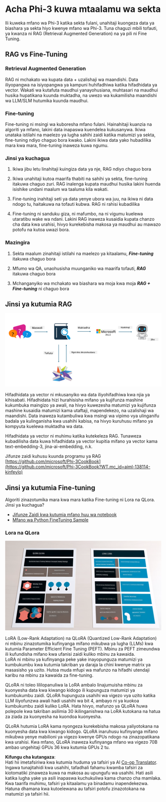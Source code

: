<!--
CO_OP_TRANSLATOR_METADATA:
{
  "original_hash": "743d7e9cb9c4e8ea642d77bee657a7fa",
  "translation_date": "2025-05-09T22:28:57+00:00",
  "source_file": "md/03.FineTuning/LetPhi3gotoIndustriy.md",
  "language_code": "sw"
}
-->
# **Acha Phi-3 kuwa mtaalamu wa sekta**

Ili kuweka mfano wa Phi-3 katika sekta fulani, unahitaji kuongeza data ya biashara ya sekta hiyo kwenye mfano wa Phi-3. Tuna chaguzi mbili tofauti, ya kwanza ni RAG (Retrieval Augmented Generation) na ya pili ni Fine Tuning.

## **RAG vs Fine-Tuning**

### **Retrieval Augmented Generation**

RAG ni mchakato wa kupata data + uzalishaji wa maandishi. Data iliyopangwa na isiyopangwa ya kampuni huhifadhiwa katika hifadhidata ya vector. Wakati wa kutafuta maudhui yanayohusiana, muhtasari na maudhui husika hupatikana kuunda muktadha, na uwezo wa kukamilisha maandishi wa LLM/SLM hutumika kuunda maudhui.

### **Fine-tuning**

Fine-tuning ni msingi wa kuboresha mfano fulani. Hainahitaji kuanzia na algoriti ya mfano, lakini data inapaswa kuendelea kukusanywa. Ikiwa unataka istilahi na maelezo ya lugha sahihi zaidi katika matumizi ya sekta, fine-tuning ndiyo chaguo bora kwako. Lakini ikiwa data yako hubadilika mara kwa mara, fine-tuning inaweza kuwa ngumu.

### **Jinsi ya kuchagua**

1. Ikiwa jibu letu linahitaji kuingiza data ya nje, RAG ndiyo chaguo bora

2. Ikiwa unahitaji kutoa maarifa thabiti na sahihi ya sekta, fine-tuning itakuwa chaguo zuri. RAG inalenga kupata maudhui husika lakini huenda isishike undani maalum wa taaluma kila wakati.

3. Fine-tuning inahitaji seti ya data yenye ubora wa juu, na ikiwa ni data ndogo tu, haitakuwa na tofauti kubwa. RAG ni rahisi kubadilika

4. Fine-tuning ni sanduku giza, ni mafumbo, na ni vigumu kuelewa utaratibu wake wa ndani. Lakini RAG inaweza kusaidia kupata chanzo cha data kwa urahisi, hivyo kurekebisha makosa ya maudhui au mawazo potofu na kutoa uwazi bora.

### **Mazingira**

1. Sekta maalum zinahitaji istilahi na maelezo ya kitaalamu, ***Fine-tuning*** itakuwa chaguo bora

2. Mfumo wa QA, unaohusisha muunganiko wa maarifa tofauti, ***RAG*** itakuwa chaguo bora

3. Mchanganyiko wa mchakato wa biashara wa moja kwa moja ***RAG + Fine-tuning*** ni chaguo bora

## **Jinsi ya kutumia RAG**

![rag](../../../../translated_images/rag.36e7cb856f120334d577fde60c6a5d7c5eecae255dac387669303d30b4b3efa4.sw.png)

Hifadhidata ya vector ni mkusanyiko wa data iliyohifadhiwa kwa njia ya kihisabati. Hifadhidata hizi hurahisisha mifano ya kujifunza mashine kukumbuka maingizo ya awali, na hivyo kuwezesha matumizi ya kujifunza mashine kusaidia matumizi kama utaftaji, mapendekezo, na uzalishaji wa maandishi. Data inaweza kutambuliwa kwa msingi wa vipimo vya ulinganifu badala ya kulinganisha kwa usahihi kabisa, na hivyo kuruhusu mifano ya kompyuta kuelewa muktadha wa data.

Hifadhidata ya vector ni muhimu katika kutekeleza RAG. Tunaweza kubadilisha data kuwa hifadhidata ya vector kupitia mifano ya vector kama text-embedding-3, jina-ai-embedding, n.k.

Jifunze zaidi kuhusu kuunda programu ya RAG [https://github.com/microsoft/Phi-3CookBook](https://github.com/microsoft/Phi-3CookBook?WT.mc_id=aiml-138114-kinfeylo)

## **Jinsi ya kutumia Fine-tuning**

Algoriti zinazotumika mara kwa mara katika Fine-tuning ni Lora na QLora. Jinsi ya kuchagua?
- [Jifunze Zaidi kwa kutumia mfano huu wa notebook](../../../../code/04.Finetuning/Phi_3_Inference_Finetuning.ipynb)
- [Mfano wa Python FineTuning Sample](../../../../code/04.Finetuning/FineTrainingScript.py)

### **Lora na QLora**

![lora](../../../../translated_images/qlora.6aeba71122bc0c8d56ccf0bc36b861304939fee087f43c1fc6cc5c9cb8764725.sw.png)

LoRA (Low-Rank Adaptation) na QLoRA (Quantized Low-Rank Adaptation) ni mbinu zinazotumika kufinyanga mifano mikubwa ya lugha (LLMs) kwa kutumia Parameter Efficient Fine Tuning (PEFT). Mbinu za PEFT zimeundwa ili kufundisha mifano kwa ufanisi zaidi kuliko mbinu za kawaida.  
LoRA ni mbinu ya kufinyanga peke yake inayopunguza matumizi ya kumbukumbu kwa kutumia takriban ya daraja la chini kwenye matrix ya masasisho ya uzito. Hutoa muda mfupi wa mafunzo na hifadhi utendaji karibu na mbinu za kawaida za fine-tuning.

QLoRA ni toleo lililopanuliwa la LoRA ambalo linajumuisha mbinu za kuonyesha data kwa kiwango kidogo ili kupunguza matumizi ya kumbukumbu zaidi. QLoRA hupunguza usahihi wa vigezo vya uzito katika LLM iliyofunzwa awali hadi usahihi wa bit 4, ambayo ni ya kuokoa kumbukumbu zaidi kuliko LoRA. Hata hivyo, mafunzo ya QLoRA huwa polepole kwa takriban asilimia 30 ikilinganishwa na LoRA kutokana na hatua za ziada za kuonyesha na kuondoa kuonyesha.

QLoRA hutumia LoRA kama nyongeza kurekebisha makosa yaliyotokana na kuonyesha data kwa kiwango kidogo. QLoRA inaruhusu kufinyanga mifano mikubwa yenye mabilioni ya vigezo kwenye GPUs ndogo na zinazopatikana kwa urahisi. Kwa mfano, QLoRA inaweza kufinyanga mfano wa vigezo 70B ambao ungehitaji GPUs 36 kwa kutumia GPUs 2 tu.

**Kifungu cha kutangaza**:  
Hati hii imetafsiriwa kwa kutumia huduma ya tafsiri ya AI [Co-op Translator](https://github.com/Azure/co-op-translator). Ingawa tunajitahidi kwa usahihi, tafadhali fahamu kwamba tafsiri za kiotomatiki zinaweza kuwa na makosa au upungufu wa usahihi. Hati asili katika lugha yake ya asili inapaswa kuchukuliwa kama chanzo cha mamlaka. Kwa taarifa muhimu, tafsiri ya kitaalamu ya binadamu inapendekezwa. Hatuna dhamana kwa kutoelewana au tafsiri potofu zinazotokana na matumizi ya tafsiri hii.
